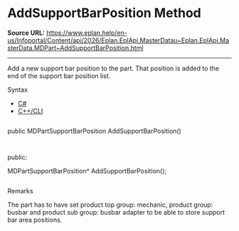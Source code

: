 # AddSupportBarPosition Method

**Source URL:** https://www.eplan.help/en-us/Infoportal/Content/api/2026/Eplan.EplApi.MasterDatau~Eplan.EplApi.MasterData.MDPart~AddSupportBarPosition.html

---

Add a new support bar position to the part. That position is added to the end of the support bar position list.

Syntax

- [C#](#i-syntax-CS)
- [C++/CLI](#i-syntax-CPP2005)

```
```
public MDPartSupportBarPosition AddSupportBarPosition()
```
```

```
```
public:

MDPartSupportBarPosition^ AddSupportBarPosition();
```
```

Remarks

The part has to have set product top group: mechanic, product group: busbar and product sub group: busbar adapter to be able to store support bar area positions.
